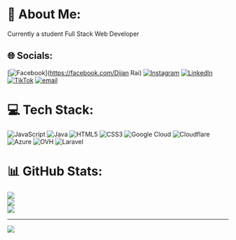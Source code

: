 # 💫 About Me:
Currently a student Full Stack Web Developer


## 🌐 Socials:
[![Facebook](https://img.shields.io/badge/Facebook-%231877F2.svg?logo=Facebook&logoColor=white)](https://facebook.com/Dijan Rai) [![Instagram](https://img.shields.io/badge/Instagram-%23E4405F.svg?logo=Instagram&logoColor=white)](https://instagram.com/drdijanrai) [![LinkedIn](https://img.shields.io/badge/LinkedIn-%230077B5.svg?logo=linkedin&logoColor=white)](https://linkedin.com/in/dijanrai) [![TikTok](https://img.shields.io/badge/TikTok-%23000000.svg?logo=TikTok&logoColor=white)](https://tiktok.com/@dijanrai) [![email](https://img.shields.io/badge/Email-D14836?logo=gmail&logoColor=white)](mailto:info@dzzn.org) 

# 💻 Tech Stack:
![JavaScript](https://img.shields.io/badge/javascript-%23323330.svg?style=for-the-badge&logo=javascript&logoColor=%23F7DF1E) ![Java](https://img.shields.io/badge/java-%23ED8B00.svg?style=for-the-badge&logo=openjdk&logoColor=white) ![HTML5](https://img.shields.io/badge/html5-%23E34F26.svg?style=for-the-badge&logo=html5&logoColor=white) ![CSS3](https://img.shields.io/badge/css3-%231572B6.svg?style=for-the-badge&logo=css3&logoColor=white) ![Google Cloud](https://img.shields.io/badge/GoogleCloud-%234285F4.svg?style=for-the-badge&logo=google-cloud&logoColor=white) ![Cloudflare](https://img.shields.io/badge/Cloudflare-F38020?style=for-the-badge&logo=Cloudflare&logoColor=white) ![Azure](https://img.shields.io/badge/azure-%230072C6.svg?style=for-the-badge&logo=microsoftazure&logoColor=white) ![OVH](https://img.shields.io/badge/ovh-%23123F6D.svg?style=for-the-badge&logo=ovh&logoColor=#123F6D) ![Laravel](https://img.shields.io/badge/laravel-%23FF2D20.svg?style=for-the-badge&logo=laravel&logoColor=white)
# 📊 GitHub Stats:
![](https://github-readme-stats.vercel.app/api?username=dijanrai&theme=dark&hide_border=false&include_all_commits=false&count_private=false)<br/>
![](https://nirzak-streak-stats.vercel.app/?user=dijanrai&theme=dark&hide_border=false)<br/>
![](https://github-readme-stats.vercel.app/api/top-langs/?username=dijanrai&theme=dark&hide_border=false&include_all_commits=false&count_private=false&layout=compact)

---
[![](https://visitcount.itsvg.in/api?id=dijanrai&icon=0&color=0)](https://visitcount.itsvg.in)

<!-- Proudly created with GPRM ( https://gprm.itsvg.in ) -->
